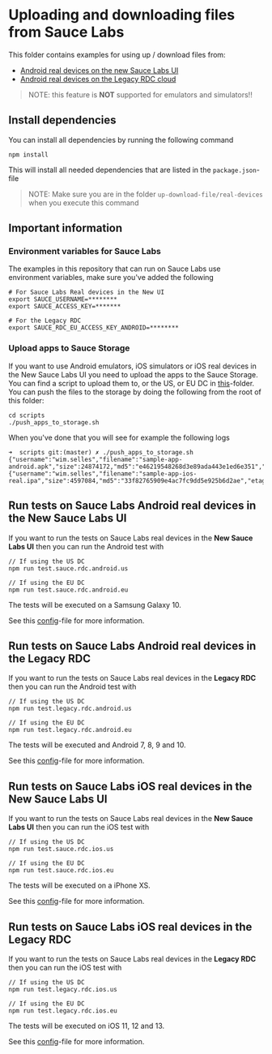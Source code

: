 # Uploading and downloading files from Sauce Labs
This folder contains examples for using up / download files from:

- [Android real devices on the new Sauce Labs UI](#run-tests-on-sauce-labs-android-real-devices-in-the-new-sauce-labs-ui)
- [Android real devices on the Legacy RDC cloud](#run-tests-on-sauce-labs-android-real-devices-in-the-legacy-rdc)

> NOTE: this feature is **NOT** supported for emulators and simulators!!

## Install dependencies
You can install all dependencies by running the following command

    npm install

This will install all needed dependencies that are listed in the `package.json`-file

> NOTE: Make sure you are in the folder `up-download-file/real-devices` when you execute this command

## Important information
### Environment variables for Sauce Labs
The examples in this repository that can run on Sauce Labs use environment variables, make sure you've added the following

    # For Sauce Labs Real devices in the New UI
    export SAUCE_USERNAME=********
    export SAUCE_ACCESS_KEY=*******
    
    # For the Legacy RDC
    export SAUCE_RDC_EU_ACCESS_KEY_ANDROID=********

### Upload apps to Sauce Storage
If you want to use Android emulators, iOS simulators or iOS real devices in the New Sauce Labs UI you need to upload the apps to the Sauce Storage.
You can find a script to upload them to, or the US, or EU DC in [this](./scripts)-folder. You can push the files to the 
storage by doing the following from the root of this folder:

    cd scripts
    ./push_apps_to_storage.sh
    
When you've done that you will see for example the following logs

    ➜  scripts git:(master) ✗ ./push_apps_to_storage.sh 
    {"username":"wim.selles","filename":"sample-app-android.apk","size":24874172,"md5":"e46219548268d3e89ada443e1ed6e351","etag":"8b037c2ad1dc2b241e605ed97569d6dd"}
    {"username":"wim.selles","filename":"sample-app-ios-real.ipa","size":4597084,"md5":"33f82765909e4ac7fc9dd5e925b6d2ae","etag":"86e63c580c15530db573833371830323"}
 
## Run tests on Sauce Labs Android real devices in the New Sauce Labs UI
If you want to run the tests on Sauce Labs real devices in the **New Sauce Labs UI** then you can run the Android test with

    // If using the US DC
    npm run test.sauce.rdc.android.us
    
    // If using the EU DC
    npm run test.sauce.rdc.android.eu
    
The tests will be executed on a Samsung Galaxy 10.

See this [config](./test/configs/wdio.android.sauce.real.conf.js)-file for more information.

## Run tests on Sauce Labs Android real devices in the Legacy RDC
If you want to run the tests on Sauce Labs real devices in the **Legacy RDC** then you can run the Android test with

    // If using the US DC
    npm run test.legacy.rdc.android.us
    
    // If using the EU DC
    npm run test.legacy.rdc.android.eu
    
The tests will be executed and Android 7, 8, 9 and 10.    

See this [config](./test/configs/wdio.android.legacy.rdc.conf.js)-file for more information.
 

## Run tests on Sauce Labs iOS real devices in the New Sauce Labs UI
If you want to run the tests on Sauce Labs real devices in the **New Sauce Labs UI** then you can run the iOS test with

    // If using the US DC
    npm run test.sauce.rdc.ios.us
    
    // If using the EU DC
    npm run test.sauce.rdc.ios.eu
    
The tests will be executed on a iPhone XS.

See this [config](./test/configs/wdio.ios.sauce.real.conf.js)-file for more information.

## Run tests on Sauce Labs iOS real devices in the Legacy RDC
If you want to run the tests on Sauce Labs real devices in the **Legacy RDC** then you can run the iOS test with

    // If using the US DC
    npm run test.legacy.rdc.ios.us
    
    // If using the EU DC
    npm run test.legacy.rdc.ios.eu
    
The tests will be executed on iOS 11, 12 and 13.

See this [config](./test/configs/wdio.ios.legacy.rdc.conf.js)-file for more information.
